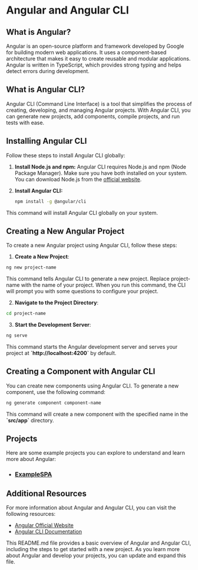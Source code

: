# Angular and Angular CLI

## What is Angular?

Angular is an open-source platform and framework developed by Google for building modern web applications. It uses a component-based architecture that makes it easy to create reusable and modular applications. Angular is written in TypeScript, which provides strong typing and helps detect errors during development.

## What is Angular CLI?

Angular CLI (Command Line Interface) is a tool that simplifies the process of creating, developing, and managing Angular projects. With Angular CLI, you can generate new projects, add components, compile projects, and run tests with ease.

## Installing Angular CLI

Follow these steps to install Angular CLI globally:

1. **Install Node.js and npm:** Angular CLI requires Node.js and npm (Node Package Manager). Make sure you have both installed on your system. You can download Node.js from the [official website](https://nodejs.org/).

2. **Install Angular CLI:**
   ```bash
   npm install -g @angular/cli
   ```
This command will install Angular CLI globally on your system.

## Creating a New Angular Project

To create a new Angular project using Angular CLI, follow these steps:

1. **Create a New Project**:

```bash
ng new project-name
```
This command tells Angular CLI to generate a new project. Replace project-name with the name of your project. When you run this command, the CLI will prompt you with some questions to configure your project.

2. **Navigate to the Project Directory**:

```bash
cd project-name
```

3. **Start the Development Server**:

```bash
ng serve
```

This command starts the Angular development server and serves your project at **\`http://localhost:4200`** by default.

## Creating a Component with Angular CLI

You can create new components using Angular CLI. To generate a new component, use the following command:

```bash
ng generate component component-name
```

This command will create a new component with the specified name in the **\`src/app`** directory.

## Projects

Here are some example projects you can explore to understand and learn more about Angular:

- ### [ExampleSPA](https://github.com/mfurkanayhan/senior-dotnet-developer-roadmap/tree/main/07.Angular/ExampleSPA)

## Additional Resources
For more information about Angular and Angular CLI, you can visit the following resources:

- [Angular Official Website](https://angular.io/)
- [Angular CLI Documentation](https://angular.io/cli)

This README.md file provides a basic overview of Angular and Angular CLI, including the steps to get started with a new project. As you learn more about Angular and develop your projects, you can update and expand this file.